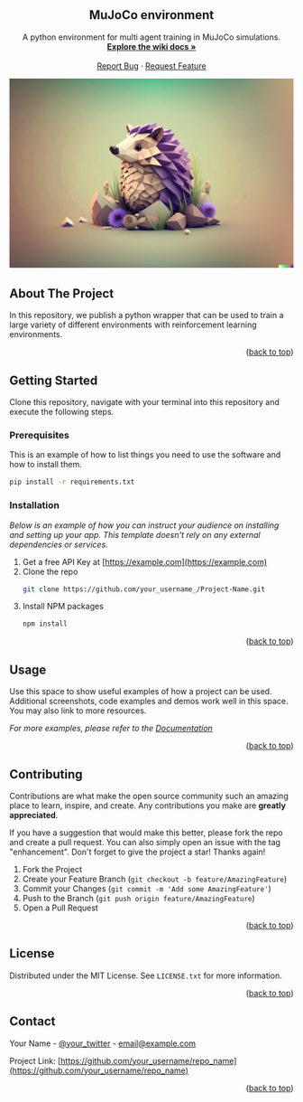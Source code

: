 <a name="readme-top"></a>



<!-- PROJECT LOGO -->
<br />
<div align="center">
  <h2 align="center">MuJoCo environment</h2>

  <p align="center">
    A python environment for multi agent training in MuJoCo simulations.
    <br />
    <a href="https://github.com/microcosmAI/s.mujoco_environment/wiki"><strong>Explore the wiki docs »</strong></a>
    <br />
    <br />
    <a href="https://github.com/microcosmAI/s.mujoco_environment/issues">Report Bug</a>
    ·
    <a href="https://github.com/microcosmAI/s.mujoco_environment/issues">Request Feature</a>
  </p>
  <a href="https://github.com/othneildrew/Best-README-Template">
    <img src="images/HedgehockOfMuJoCo.png" alt="Logo">
  </a>
</div>


## About The Project

In this repository, we publish a python wrapper that can be used to train a large variety of different environments with reinforcement learning environments.

<p align="right">(<a href="#readme-top">back to top</a>)</p>


## Getting Started

Clone this repository, navigate with your terminal into this repository and execute the following steps.

### Prerequisites

This is an example of how to list things you need to use the software and how to install them.
  ```sh
  pip install -r requirements.txt
  ```

### Installation

_Below is an example of how you can instruct your audience on installing and setting up your app. This template doesn't rely on any external dependencies or services._

1. Get a free API Key at [https://example.com](https://example.com)
2. Clone the repo
   ```sh
   git clone https://github.com/your_username_/Project-Name.git
   ```
3. Install NPM packages
   ```sh
   npm install
   ```

<p align="right">(<a href="#readme-top">back to top</a>)</p>



<!-- USAGE EXAMPLES -->
## Usage

Use this space to show useful examples of how a project can be used. Additional screenshots, code examples and demos work well in this space. You may also link to more resources.

_For more examples, please refer to the [Documentation](https://example.com)_

<p align="right">(<a href="#readme-top">back to top</a>)</p>


## Contributing

Contributions are what make the open source community such an amazing place to learn, inspire, and create. Any contributions you make are **greatly appreciated**.

If you have a suggestion that would make this better, please fork the repo and create a pull request. You can also simply open an issue with the tag "enhancement".
Don't forget to give the project a star! Thanks again!

1. Fork the Project
2. Create your Feature Branch (`git checkout -b feature/AmazingFeature`)
3. Commit your Changes (`git commit -m 'Add some AmazingFeature'`)
4. Push to the Branch (`git push origin feature/AmazingFeature`)
5. Open a Pull Request

<p align="right">(<a href="#readme-top">back to top</a>)</p>



<!-- LICENSE -->
## License

Distributed under the MIT License. See `LICENSE.txt` for more information.

<p align="right">(<a href="#readme-top">back to top</a>)</p>



<!-- CONTACT -->
## Contact

Your Name - [@your_twitter](https://twitter.com/your_username) - email@example.com

Project Link: [https://github.com/your_username/repo_name](https://github.com/your_username/repo_name)

<p align="right">(<a href="#readme-top">back to top</a>)</p>